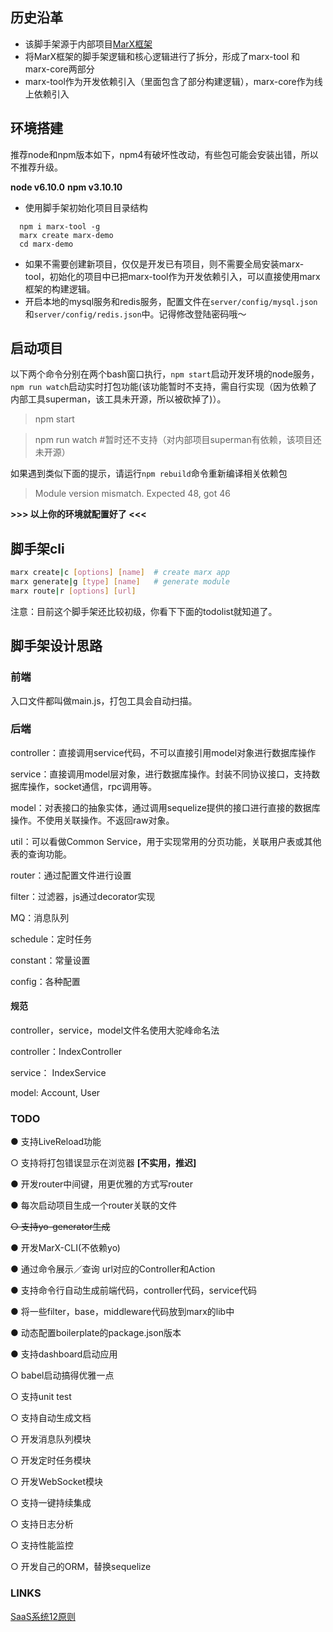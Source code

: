 ## 历史沿革
- 该脚手架源于内部项目[MarX框架](https://github.com/wangchao0502/MarX)
- 将MarX框架的脚手架逻辑和核心逻辑进行了拆分，形成了marx-tool 和 marx-core两部分
- marx-tool作为开发依赖引入（里面包含了部分构建逻辑），marx-core作为线上依赖引入

## 环境搭建

推荐node和npm版本如下，npm4有破坏性改动，有些包可能会安装出错，所以不推荐升级。

**node v6.10.0**
**npm v3.10.10**

- 使用脚手架初始化项目目录结构

```shell
  npm i marx-tool -g
  marx create marx-demo
  cd marx-demo
```
- 如果不需要创建新项目，仅仅是开发已有项目，则不需要全局安装marx-tool，初始化的项目中已把marx-tool作为开发依赖引入，可以直接使用marx框架的构建逻辑。
- 开启本地的mysql服务和redis服务，配置文件在`server/config/mysql.json`和`server/config/redis.json`中。记得修改登陆密码哦～

## 启动项目

以下两个命令分别在两个bash窗口执行，`npm start`启动开发环境的node服务，
`npm run watch`启动实时打包功能(该功能暂时不支持，需自行实现（因为依赖了内部工具superman，该工具未开源，所以被砍掉了)）。

> npm start

> npm run watch #暂时还不支持（对内部项目superman有依赖，该项目还未开源）

如果遇到类似下面的提示，请运行`npm rebuild`命令重新编译相关依赖包

> Module version mismatch. Expected 48, got 46

**>>> 以上你的环境就配置好了 <<<**

## 脚手架cli

```bash
marx create|c [options] [name]  # create marx app
marx generate|g [type] [name]   # generate module
marx route|r [options] [url]
```

注意：目前这个脚手架还比较初级，你看下下面的todolist就知道了。

## 脚手架设计思路

### 前端

入口文件都叫做main.js，打包工具会自动扫描。

### 后端

controller：直接调用service代码，不可以直接引用model对象进行数据库操作

service：直接调用model层对象，进行数据库操作。封装不同协议接口，支持数据库操作，socket通信，rpc调用等。

model：对表接口的抽象实体，通过调用sequelize提供的接口进行直接的数据库操作。不使用关联操作。不返回raw对象。

util：可以看做Common Service，用于实现常用的分页功能，关联用户表或其他表的查询功能。

router：通过配置文件进行设置

filter：过滤器，js通过decorator实现

MQ：消息队列

schedule：定时任务

constant：常量设置

config：各种配置

#### 规范
controller，service，model文件名使用大驼峰命名法

controller：IndexController

service：   IndexService

model:      Account, User

### TODO

● 支持LiveReload功能

○ 支持将打包错误显示在浏览器 **[不实用，推迟]**

● 开发router中间键，用更优雅的方式写router

● 每次启动项目生成一个router关联的文件

~~○ 支持yo-generator生成~~

● 开发MarX-CLI(不依赖yo)

● 通过命令展示／查询 url对应的Controller和Action

● 支持命令行自动生成前端代码，controller代码，service代码

● 将一些filter，base，middleware代码放到marx的lib中

● 动态配置boilerplate的package.json版本

● 支持dashboard启动应用

○ babel启动搞得优雅一点

○ 支持unit test

○ 支持自动生成文档

○ 开发消息队列模块

○ 开发定时任务模块

○ 开发WebSocket模块

○ 支持一键持续集成

○ 支持日志分析

○ 支持性能监控

○ 开发自己的ORM，替换sequelize

### LINKS

[SaaS系统12原则](https://12factor.net/zh_cn/)
